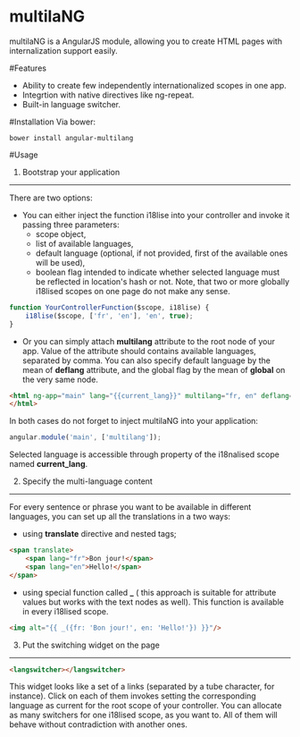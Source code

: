 multilaNG
=========
multilaNG is a AngularJS module, allowing you to create HTML pages with internalization support easily.

#Features
* Ability to create few independently internationalized scopes in one app.
* Integrtion with native directives like ng-repeat.
* Built-in language switcher.

#Installation
Via bower:
```
bower install angular-multilang
```

#Usage
1. Bootstrap your application
----------------------------
There are two options:

* You can either inject the function i18lise into your controller and invoke it passing three parameters:
    - scope object,
    - list of available languages,
    - default language (optional, if not provided, first of the available ones will be used),
    - boolean flag intended to indicate whether selected language must be reflected in location's hash or not.
Note, that two or more globally i18lised scopes on one page do not make any sense.

```javascript
function YourControllerFunction($scope, i18lise) {
    i18lise($scope, ['fr', 'en'], 'en', true);
}
```
* Or you can simply attach **multilang** attribute to the root node of your app. Value of the attribute should contains
available languages, separated by comma. You can also specify default language by the mean of **deflang** attribute,
and the global flag by the mean of **global** on the very same node.

```html
<html ng-app="main" lang="{{current_lang}}" multilang="fr, en" deflang="en" global>
</html>
```

In both cases do not forget to inject multilaNG into your application:
```javascript
angular.module('main', ['multilang']);
```
Selected language is accessible through property of the i18nalised scope named  **current_lang**.

2. Specify the multi-language content
-------------------------------------
For every sentence or phrase you want to be available in different languages, you can set up all the translations in a two ways:
 - using **translate** directive and nested tags;

```html
<span translate>
    <span lang="fr">Bon jour!</span>
    <span lang="en">Hello!</span>
</span>
```
 - using special function called **_** ( this approach is suitable for attribute values but works with the text nodes as well).
This function is available in every i18lised scope.

```html
<img alt="{{ _({fr: 'Bon jour!', en: 'Hello!'}) }}"/>
```

3. Put the switching widget on the page
---------------------------------------
```html
<langswitcher></langswitcher>
```
This widget looks like a set of a links (separated by a tube character, for instance).
Click on each of them invokes setting the corresponding language as current for the root scope of your controller.
You can allocate as many switchers for one i18lised scope, as you want to.
All of them will behave without contradiction with another ones.
